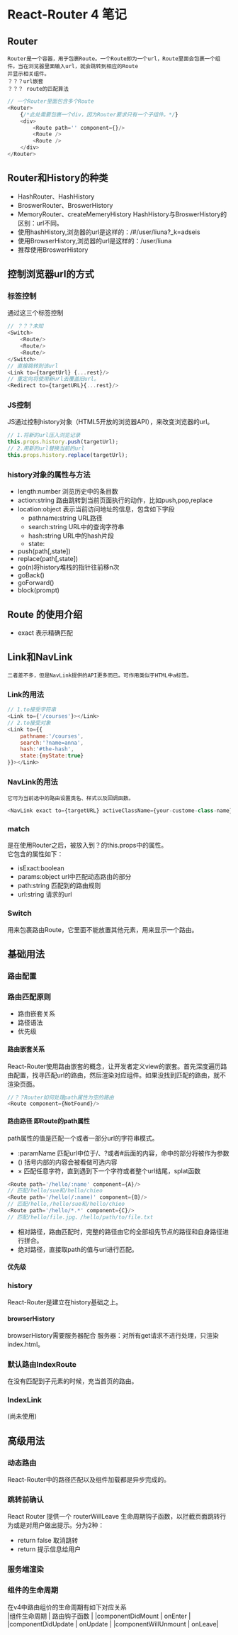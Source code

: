 # React-Router 4 笔记
## Router
    Router是一个容器，用于包裹Route。一个Route即为一个url，Route里面会包裹一个组件。当在浏览器里面输入url，就会跳转到相应的Route
    并显示相关组件。
    ？？？url嵌套
    ？？？ route的匹配算法
```javascript
// 一个Router里面包含多个Route
<Router>
    {/*此处需要包裹一个div，因为Router要求只有一个子组件。*/}
    <div>
        <Route path='' component={}/>
        <Route />
        <Route />
    </div>
</Router>
```
## Router和History的种类
- HashRouter、HashHistory
- BroswerRouter、BroswerHistory
- MemoryRouter、createMemeryHistory
HashHistory与BroswerHistory的区别：url不同。
- 使用hashHistory,浏览器的url是这样的：/#/user/liuna?_k=adseis
- 使用BrowserHistory,浏览器的url是这样的：/user/liuna
- 推荐使用BroswerHistory
## 控制浏览器url的方式
### 标签控制
通过<Switch/><Link/><Redirect/>这三个标签控制

```js
// ？？？未知
<Switch>
    <Route/>
    <Route/>
    <Route/>
</Switch>
// 直接跳转到该url
<Link to={targetUrl} {...rest}/>
// 重定向将使用新url去覆盖旧url。
<Redirect to={targetURL}{...rest}/>
```
### JS控制
JS通过控制history对象（HTML5开放的浏览器API），来改变浏览器的url。
```js
// 1.将新的url压入浏览记录
this.props.history.push(targetUrl);
// 2.用新的url替换当前的url
this.props.history.replace(targetUrl);
```
### history对象的属性与方法
- length:number 浏览历史中的条目数
- action:string 路由跳转到当前页面执行的动作，比如push,pop,replace
- location:object 表示当前访问地址的信息，包含如下字段
  - pathname:string URL路径
  - search:string URL中的查询字符串
  - hash:string URL中的hash片段
  - state:
- push(path[,state])
- replace(path[,state])
- go(n)将history堆栈的指针往前移n次
- goBack()
- goForward()
- block(prompt)
## Route 的使用介绍
- exact 表示精确匹配
## Link和NavLink
    二者差不多，但是NavLink提供的API更多而已。可作用类似于HTML中a标签。

### Link的用法
```js
// 1.to接受字符串
<Link to={'/courses'}></Link>
// 2.to接受对象
<Link to={{
    pathname:'/courses',
    search:'?name=anna',
    hash:'#the-hash',
    state:{myState:true}
}}></Link>
```
### NavLink的用法
    它可为当前选中的路由设置类名、样式以及回调函数。
```js
<NavLink exact to={targetURL} activeClassName={your-custome-class-name}/>
```
### match 
是在使用Router之后，被放入到？的this.props中的属性。  
它包含的属性如下：
- isExact:boolean
- params:object url中匹配动态路由的部分
- path:string 匹配到的路由规则
- url:string  请求的url
### Switch
用来包裹路由Route，它里面不能放置其他元素，用来显示一个路由。

## 基础用法
### 路由配置
### 路由匹配原则
- 路由嵌套关系
- 路径语法
- 优先级
#### 路由嵌套关系
React-Router使用路由嵌套的概念，让开发者定义view的嵌套。首先深度遍历路由配置，找寻匹配url的路由，然后渲染对应组件。如果没找到匹配的路由，就不渲染页面。
```js
//？？Router如何处理path属性为空的路由
<Route component={NotFound}/>
```
#### 路由路径 即Route的path属性
path属性的值是匹配一个或者一部分url的字符串模式。
- :paramName 匹配url中位于/、?或者#后面的内容，命中的部分将被作为参数
- () 括号内部的内容会被看做可选内容
- × 匹配任意字符，直到遇到下一个字符或者整个url结尾，splat函数
```js
<Route path='/hello/:name' component={A}/> 
// 匹配/hello/sue和/hello/chieo
<Route path='/hello(/:name)' component={B}/>
// 匹配/hello,/hello/sue和/hello/chieo
<Route path='/hello/*.*' component={C}/>
// 匹配/hello/file.jpg、/hello/path/to/file.txt
```
- 相对路径，路由匹配时，完整的路径由它的全部祖先节点的路径和自身路径进行拼合。
- 绝对路径，直接取path的值与url进行匹配。
#### 优先级

### history
React-Router是建立在history基础之上。
#### browserHistory
browserHistory需要服务器配合
服务器：对所有get请求不进行处理，只渲染index.html。
### 默认路由IndexRoute
在没有匹配到子元素的时候，充当首页的路由。
### IndexLink
(尚未使用)
## 高级用法
### 动态路由
React-Router中的路径匹配以及组件加载都是异步完成的。
### 跳转前确认
React Router 提供一个 routerWillLeave 生命周期钩子函数，以拦截页面跳转行为或是对用户做出提示。分为2种：
- return false 取消跳转
- return 提示信息给用户
### 服务端渲染
### 组件的生命周期
在v4中路由组价的生命周期有如下对应关系  
|组件生命周期 | 路由钩子函数 |
|componentDidMount | onEnter |
|componentDidUpdate | onUpdate |
|componentWillUnmount | onLeave|
